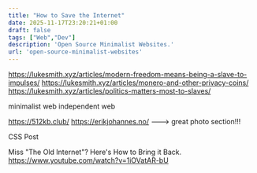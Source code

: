 ```yaml
---
title: "How to Save the Internet"
date: 2025-11-17T23:20:21+01:00
draft: false
tags: ["Web","Dev"]
description: 'Open Source Minimalist Websites.'
url: 'open-source-minimalist-websites'
---
```


<!-- echo chambers -->

https://lukesmith.xyz/articles/modern-freedom-means-being-a-slave-to-impulses/
https://lukesmith.xyz/articles/monero-and-other-privacy-coins/
https://lukesmith.xyz/articles/politics-matters-most-to-slaves/

minimalist web
independent web

<!-- 
https://ericmurphy.xyz/blog/minimalist-web/
https://ericmurphy.xyz/blog/discoverability/ -->

https://512kb.club/
https://erikjohannes.no/ ---> great photo section!!!

CSS Post

Miss "The Old Internet"? Here's How to Bring it Back.
https://www.youtube.com/watch?v=1iOVatAR-bU
